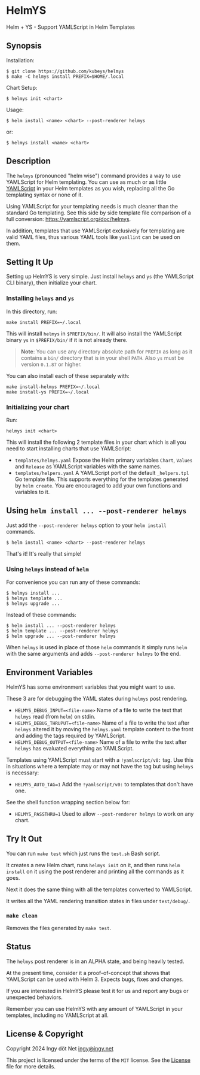 HelmYS
======

<!--
== Protect against not using --post-renderer helmys with something like:

=>:: {kind: ERROR See https://xyzzy.ai, apiVersion: E, name}
# Or:

#------------------------------------------------------------------------------
# This chart requires `helm install ... --post-renderer helmys` to install.
#
# Using `--post-renderer helmys` will remove the following lines.
#
# Not using `--post-renderer helmys` to install this chart will cause the lines
# to not be removed, which is intended to cause the install to fail and show
# the information of why it failed.
#------------------------------------------------------------------------------

apiVersion: apps/v1
kind: Deployment
metadata:
  name: |-
    ERROR 'helm install' requires --post-renderer helmys
    See https://github.com/kubeys/helmys
-->

Helm + YS - Support YAMLScript in Helm Templates


## Synopsis

Installation:

```
$ git clone https://github.com/kubeys/helmys
$ make -C helmys install PREFIX=$HOME/.local
```

Chart Setup:
```
$ helmys init <chart>
```

Usage:
```
$ helm install <name> <chart> --post-renderer helmys
```

or:
```
$ helmys install <name> <chart>
```


## Description

The `helmys` (pronounced "helm wise") command provides a way to use YAMLScript
for Helm templating.
You can use as much or as little [YAMLScript](https://yamlscript.org) in your
Helm templates as you wish, replacing all the Go templating syntax or none of
it.

Using YAMLScript for your templating needs is much cleaner than the standard Go
templating.
See this side by side template file comparison of a full conversion:
<https://yamlscript.org/doc/helmys>.

In addition, templates that use YAMLScript exclusively for templating are valid
YAML files, thus various YAML tools like `yamllint` can be used on them.


## Setting It Up

Setting up HelmYS is very simple.
Just install `helmys` and `ys` (the YAMLScript CLI binary), then initialize
your chart.


### Installing `helmys` and `ys`

In this directory, run:
```
make install PREFIX=~/.local
```

This will install `helmys` in `$PREFIX/bin/`.
It will also install the YAMLScript binary `ys` in `$PREFIX/bin/` if it is not
already there.

> **Note**: You can use any directory absolute path for `PREFIX` as long as it
> contains a `bin/` directory that is in your shell `PATH`.
> Also `ys` must be version `0.1.87` or higher.

You can also install each of these separately with:
```
make install-helmys PREFIX=~/.local
make install-ys PREFIX=~/.local
```


### Initializing your chart

Run:
```
helmys init <chart>
```

This will install the following 2 template files in your chart which is all you
need to start installing charts that use YAMLScript:

* `templates/helmys.yaml`
  Expose the Helm primary variables `Chart`, `Values` and `Release` as
  YAMLScript variables with the same names.
* `templates/helpers.yaml`
  A YAMLScript port of the default `_helpers.tpl` Go template file.
  This supports everything for the templates generated by `helm create`.
  You are encouraged to add your own functions and variables to it.


## Using `helm install ... --post-renderer helmys`

Just add the `--post-renderer helmys` option to your `helm install` commands.
```
$ helm install <name> <chart> --post-renderer helmys
```

That's it!
It's really that simple!


### Using `helmys` instead of `helm`

For convenience you can run any of these commands:
```
$ helmys install ...
$ helmys template ...
$ helmys upgrade ...
```

Instead of these commands:
```
$ helm install ... --post-renderer helmys
$ helm template ... --post-renderer helmys
$ helm upgrade ... --post-renderer helmys
```

When `helmys` is used in place of those `helm` commands it simply runs `helm`
with the same arguments and adds `--post-renderer helmys` to the end.


## Environment Variables

HelmYS has some environment variables that you might want to use.

These 3 are for debugging the YAML states during `helmys` post rendering.

* `HELMYS_DEBUG_INPUT=<file-name>`
  Name of a file to write the text that `helmys` read (from `helm`) on stdin.
* `HELMYS_DEBUG_THRUPUT=<file-name>`
  Name of a file to write the text after `helmys` altered it by moving the
  `helmys.yaml` template content to the front and adding the tags required by
  YAMLScript.
* `HELMYS_DEBUG_OUTPUT=<file-name>`
  Name of a file to write the text after `helmys` has evaluated everything as
  YAMLScript.

Templates using YAMLScript must start with a `!yamlscript/v0:` tag.
Use this in situations where a template may or may not have the tag but using
`helmys` is necessary:

* `HELMYS_AUTO_TAG=1`
  Add the `!yamlscript/v0:` to templates that don't have one.

See the shell function wrapping section below for:

* `HELMYS_PASSTHRU=1`
  Used to allow `--post-renderer helmys` to work on any chart.


## Try It Out

You can run `make test` which just runs the `test.sh` Bash script.

It creates a new Helm chart, runs `helmys init` on it, and then runs `helm
install` on it using the post renderer and printing all the commands as it
goes.

Next it does the same thing with all the templates converted to YAMLScript.

It writes all the YAML rendering transition states in files under
`test/debug/`.


### `make clean`

Removes the files generated by `make test`.


## Status

The `helmys` post renderer is in an ALPHA state, and being heavily tested.

At the present time, consider it a proof-of-concept that shows that YAMLScript
can be used with Helm 3.
Expects bugs, fixes and changes.

If you are interested in HelmYS please test it for us and report any bugs or
unexpected behaviors.

Remember you can use HelmYS with any amount of YAMLScript in your templates,
including no YAMLScript at all.


## License & Copyright

Copyright 2024 Ingy döt Net <ingy@ingy.net>

This project is licensed under the terms of the `MIT` license.
See the [License](https://github.com/kubeys/helmys/blob/main/License) file for
more details.
